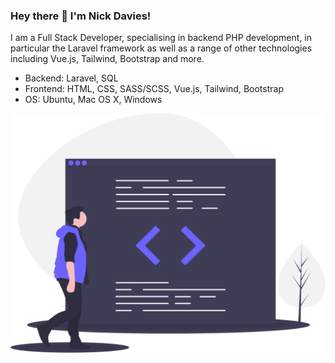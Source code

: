 ### Hey there 👋 I'm Nick Davies!

I am a Full Stack Developer, specialising in backend PHP development, in particular the Laravel framework as well as a range of other technologies including Vue.js, Tailwind, Bootstrap and more.

- Backend: Laravel, SQL
- Frontend: HTML, CSS, SASS/SCSS, Vue.js, Tailwind, Bootstrap
- OS: Ubuntu, Mac OS X, Windows

![View my Repositories](https://github.com/nickdavies791/nickdavies791/blob/master/code.svg)

<!--
**nickdavies791/nickdavies791** is a ✨ _special_ ✨ repository because its `README.md` (this file) appears on your GitHub profile.

Here are some ideas to get you started:

- 🔭 I’m currently working on ...
- 🌱 I’m currently learning ...
- 👯 I’m looking to collaborate on ...
- 🤔 I’m looking for help with ...
- 💬 Ask me about ...
- 📫 How to reach me: ...
- 😄 Pronouns: ...
- ⚡ Fun fact: ...
-->
